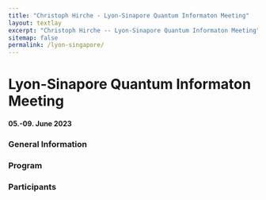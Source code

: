 ```yaml
---
title: "Christoph Hirche - Lyon-Sinapore Quantum Informaton Meeting"
layout: textlay
excerpt: "Christoph Hirche -- Lyon-Sinapore Quantum Informaton Meeting"
sitemap: false
permalink: /lyon-singapore/
---
```


# Lyon-Sinapore Quantum Informaton Meeting
#### 05.-09. June 2023

### General Information

### Program 

### Participants







